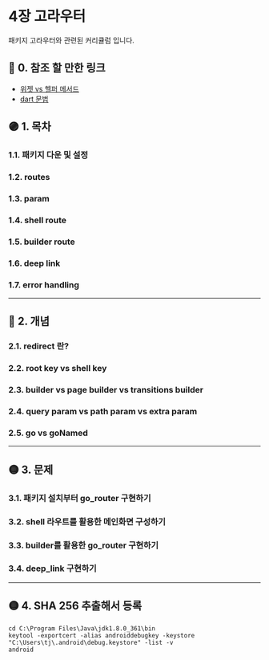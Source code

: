 # 4장 고라우터

패키지 고라우터와 관련된 커리큘럼 입니다.

## 🔴 0. 참조 할 만한 링크

- [위젯 vs 헬퍼 메서드](https://www.youtube.com/watch?v=IOyq-eTRhvo)
- [dart 문법](https://gaudy-tulip-a0f.notion.site/2023-DART-9cb08f251e4a4f18b7d2abe66a943c17?pvs=4)

## 🟣 1. 목차

### 1.1. 패키지 다운 및 설정

### 1.2. routes

### 1.3. param

### 1.4. shell route

### 1.5. builder route

### 1.6. deep link

### 1.7. error handling

***

## 🔵 2. 개념

### 2.1. redirect 란?

### 2.2. root key vs shell key

### 2.3. builder vs page builder vs transitions builder

### 2.4. query param vs path param vs extra param

### 2.5. go vs goNamed

***

## 🟡 3. 문제

### 3.1. 패키지 설치부터 go_router 구현하기

### 3.2. shell 라우트를 활용한 메인화면 구성하기

### 3.3. builder를 활용한 go_router 구현하기

### 3.4. deep_link 구현하기

***

## 🟡 4. SHA 256 추출해서 등록

    cd C:\Program Files\Java\jdk1.8.0_361\bin
    keytool -exportcert -alias androiddebugkey -keystore "C:\Users\tj\.android\debug.keystore" -list -v
    android